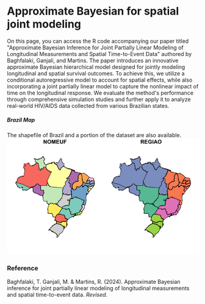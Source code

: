 # Approximate Bayesian for spatial joint modeling
On this page, you can access the R code accompanying our paper titled "Approximate Bayesian Inference for Joint Partially Linear Modeling of Longitudinal Measurements and Spatial Time-to-Event Data" authored by Baghfalaki, Ganjali, and Martins. The paper introduces an innovative approximate Bayesian hierarchical model designed for jointly modeling longitudinal and spatial survival outcomes. To achieve this, we utilize a conditional autoregressive model to account for spatial effects, while also incorporating a joint partially linear model to capture the nonlinear impact of time on the longitudinal response. We evaluate the method's performance through comprehensive simulation studies and further apply it to analyze real-world HIV/AIDS data collected from various Brazilian states.

##### Brazil Map
The shapefile of Brazil and a portion of the dataset are also available.
![](Map.png)


### Reference 
Baghfalaki, T. Ganjali, M. & Martins, R. (2024). Approximate Bayesian inference for joint partially linear modeling of longitudinal measurements and spatial time-to-event data. *Revised*.
